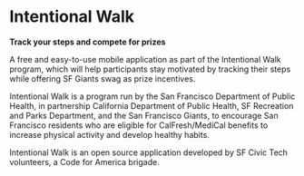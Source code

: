 # Intentional Walk

**Track your steps and compete for prizes**

A free and easy-to-use mobile application as part of the Intentional Walk program, which will help participants stay motivated by tracking their steps while offering SF Giants swag as prize incentives.

Intentional Walk is a program run by the San Francisco Department of Public Health, in partnership California Department of Public Health, SF Recreation and Parks Department, and the San Francisco Giants, to encourage San Francisco residents who are eligible for CalFresh/MediCal benefits to increase physical activity and develop healthy habits.

Intentional Walk is an open source application developed by SF Civic Tech volunteers, a Code for America brigade.
